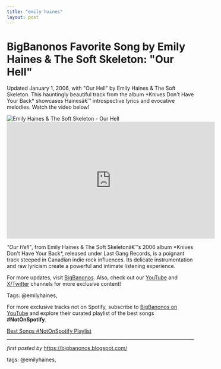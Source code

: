 ```yaml
---
title: "emily haines"
layout: post
---
```

<!-- Title of the Post -->
<h1 >BigBanonos Favorite Song by Emily Haines & The Soft Skeleton: "Our Hell"</h1> <!-- Introductory Text -->
<p >Updated January 1, 2006, with "Our Hell" by Emily Haines & The Soft Skeleton. This hauntingly beautiful track from the album *Knives Don't Have Your Back* showcases Hainesâ€™ introspective lyrics and evocative melodies. Watch the video below!</p> <!-- Featured Image -->
<div > <img src="https://i.scdn.co/image/ab67616d0000b2731f5bc4318f58512489a9b0e6" alt="Emily Haines & The Soft Skeleton - Our Hell" />
</div> <!-- YouTube Video Embed -->
<div > <iframe width="560" height="315" src="https://www.youtube.com/embed/1H9Y7ALsX3U" frameborder="0" allowfullscreen></iframe>
</div> <!-- Song Information -->
<div > <p><em>"Our Hell"</em>, from Emily Haines & The Soft Skeletonâ€™s 2006 album *Knives Don't Have Your Back*, released under Last Gang Records, is a poignant track steeped in Canadian indie rock influences. Its delicate instrumentation and raw lyricism create a powerful and intimate listening experience.</p>
</div> <!-- Footer Links -->
<div > <p>For more updates, visit <a href="https://bigbanonos.blogspot.com/" target="_blank">BigBanonos</a>. Also, check out our <a href="https://www.youtube.com/@BigBanonos" target="_blank">YouTube</a> and <a href="https://x.com/bigbanonos" target="_blank">X/Twitter</a> channels for more exclusive content!</p>
</div> <!-- Tags -->
<p >Tags: @emilyhaines,</p>


<!--Subscribe and Playlist Links-->
<div>
    <p>For more exclusive tracks not on Spotify, subscribe to <a href="https://www.youtube.com/@BigBanonos" target="_blank">BigBanonos on YouTube</a> and explore their curated playlist of the best songs <strong>#NotOnSpotify</strong>.</p>
    <p><a href="https://www.youtube.com/playlist?list=PLtuNtuTatqI0kFahUCbtbfenC_ET5O_tr" target="_blank">Best Songs #NotOnSpotify Playlist<br /></a></p></div>

<hr />

<p><em>first posted by</em> <a href="https://bigbanonos.blogspot.com/" rel="noopener" target="_new">https://bigbanonos.blogspot.com/</a></p>

<p>tags: @emilyhaines,</p>
